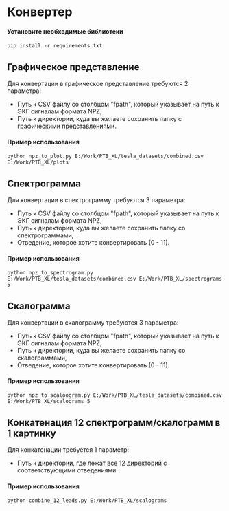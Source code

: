 # Конвертер

#### Установите необходимые библиотеки
```
pip install -r requirements.txt
```

## Графическое представление

Для конвертации в графическое представление требуются 2 параметра:

* Путь к CSV файлу со столбцом "fpath", который указывает на путь к ЭКГ сигналам формата NPZ,
* Путь к директории, куда вы желаете сохранить папку с графическими представлениями.

#### Пример использования  

```
python npz_to_plot.py E:/Work/PTB_XL/tesla_datasets/combined.csv E:/Work/PTB_XL/plots
```

## Спектрограмма

Для конвертации в спектрограмму требуются 3 параметра:

* Путь к CSV файлу со столбцом "fpath", который указывает на путь к ЭКГ сигналам формата NPZ,
* Путь к директории, куда вы желаете сохранить папку со спектрограммами,
* Отведение, которое хотите конвертировать (0 - 11).

#### Пример использования  

```
python npz_to_spectrogram.py E:/Work/PTB_XL/tesla_datasets/combined.csv E:/Work/PTB_XL/spectrograms 5
```

## Скалограмма

Для конвертации в скалограмму требуются 3 параметра:

* Путь к CSV файлу со столбцом "fpath", который указывает на путь к ЭКГ сигналам формата NPZ,
* Путь к директории, куда вы желаете сохранить папку со скалограммами,
* Отведение, которое хотите конвертировать (0 - 11).

#### Пример использования  

```
python npz_to_scaloogram.py E:/Work/PTB_XL/tesla_datasets/combined.csv E:/Work/PTB_XL/scalograms 5
```

## Конкатенация 12 спектрограмм/скалограмм в 1 картинку

Для конкатенации требуется 1 параметр:

* Путь к директории, где лежат все 12 директорий с соответствующими отведениями.

#### Пример использования  

```
python combine_12_leads.py E:/Work/PTB_XL/scalograms
```